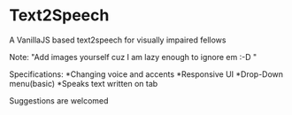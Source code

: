# Text2Speech
A VanillaJS based text2speech for visually impaired fellows

Note: "Add images yourself cuz I am lazy enough to ignore em :-D "

Specifications:
*Changing voice and accents
*Responsive UI 
*Drop-Down menu(basic)
*Speaks text written on tab

Suggestions are welcomed
